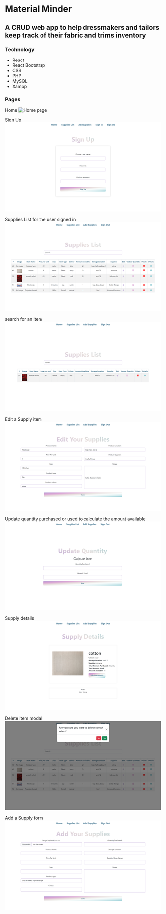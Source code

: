 # Material Minder

## A CRUD web app to help dressmakers and tailors keep track of their fabric and trims inventory

### Technology
- React
- React Bootstrap
- CSS
- PHP
- MySQL
- Xampp

### Pages

Home
![Home page](/readMe-images/home.png)

Sign Up
![Sign Up](/readMe-images/signUp.png)

Supplies List for the user signed in
![supplies](/readMe-images/suppliesList.png)

search for an item
![Search Bar](/readMe-images/search.png)

Edit a Supply item
![edit page](/readMe-images/edit.png)

Update quantity purchased or used to calculate the amount available
![update quantity page](/readMe-images/update.png)

Supply details
![supply details page](/readMe-images/details.png)

Delete item modal
![delete modal](/readMe-images/delete.png)

Add a Supply form
![supply page](/readMe-images/add.png)

